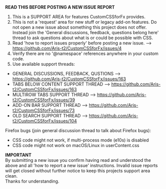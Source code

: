 <b>READ THIS BEFORE POSTING A NEW ISSUE REPORT</b>  


1. This is a SUPPORT AREA for features CustomCSSforFx provides.
2. This is not a 'request' area for new stuff or legacy add-on features. Do not open a new issue about something this project does not offer. Instead join the 'General discussions, feedback, questions belong here' thread to ask questions about what is or could be possible with CSS.
3. Read 'how to report issues properly' before posting a new issue.
--> https://github.com/Aris-t2/CustomCSSforFx/issues/4
4. Verify there are no '@namespace' references anywhere in your custom code.
5. Use available support threads:
- GENERAL DISCUSSIONS, FEEDBACK, QUSTIONS --> https://github.com/Aris-t2/CustomCSSforFx/issues/163
- TABS BELOW CONTENT SUPPORT THREAD --> https://github.com/Aris-t2/CustomCSSforFx/issues/163
- MULTIROW TABS SUPPORT THREAD --> https://github.com/Aris-t2/CustomCSSforFx/issues/39
- ADD-ON BAR SUPPORT THREAD --> https://github.com/Aris-t2/CustomCSSforFx/issues/73
- OLD SEARCH SUPPORT THREAD --> https://github.com/Aris-t2/CustomCSSforFx/issues/104

Firefox bugs (join general discussion thread to talk about Firefox bugs):
- CSS code might not work, if multi-process mode (e10s) is disabled
- CSS code might not work on macOS/Linux in userContent.css


<b>IMPORTANT</b>   
By submitting a new issue you confirm having read and understood the above and all 'how to report a new issue' instructions.
Invalid issue reports will get closed without further notice to keep this projects support area clean.  
Thanks for understanding.
